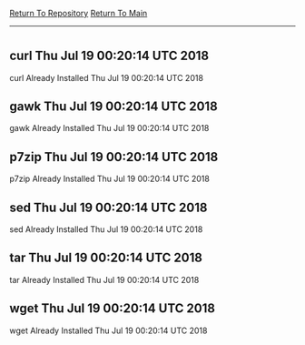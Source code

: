 [Return To Repository](https://github.com/deathbybandaid/piholeparser/)
[Return To Main](https://github.com/deathbybandaid/piholeparser/blob/master/RecentRunLogs/Mainlog.md)
____________________________________
# 
## curl Thu Jul 19 00:20:14 UTC 2018
curl Already Installed Thu Jul 19 00:20:14 UTC 2018
## gawk Thu Jul 19 00:20:14 UTC 2018
gawk Already Installed Thu Jul 19 00:20:14 UTC 2018
## p7zip Thu Jul 19 00:20:14 UTC 2018
p7zip Already Installed Thu Jul 19 00:20:14 UTC 2018
## sed Thu Jul 19 00:20:14 UTC 2018
sed Already Installed Thu Jul 19 00:20:14 UTC 2018
## tar Thu Jul 19 00:20:14 UTC 2018
tar Already Installed Thu Jul 19 00:20:14 UTC 2018
## wget Thu Jul 19 00:20:14 UTC 2018
wget Already Installed Thu Jul 19 00:20:14 UTC 2018
